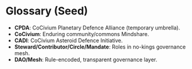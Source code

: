 # Glossary (Seed)
- **CPDA**: CoCivium Planetary Defence Alliance (temporary umbrella).
- **CoCivium**: Enduring community/commons Mindshare.
- **CADI**: CoCivium Asteroid Defence Initiative.
- **Steward/Contributor/Circle/Mandate**: Roles in no-kings governance mesh.
- **DAO/Mesh**: Rule-encoded, transparent governance layer.
